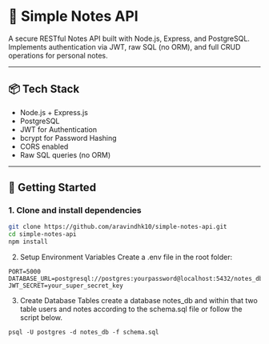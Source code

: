 # 📝 Simple Notes API

A secure RESTful Notes API built with Node.js, Express, and PostgreSQL.  
Implements authentication via JWT, raw SQL (no ORM), and full CRUD operations for personal notes.

---

## 📦 Tech Stack

- Node.js + Express.js
- PostgreSQL
- JWT for Authentication
- bcrypt for Password Hashing
- CORS enabled
- Raw SQL queries (no ORM)

---

## 🚀 Getting Started

### 1. Clone and install dependencies

```bash
git clone https://github.com/aravindhk10/simple-notes-api.git
cd simple-notes-api
npm install
```
2. Setup Environment Variables
Create a .env file in the root folder:

```
PORT=5000
DATABASE_URL=postgresql://postgres:yourpassword@localhost:5432/notes_db
JWT_SECRET=your_super_secret_key
```

3. Create Database Tables
   create a database notes_db and within that two table users and notes according to the schema.sql file or follow the script below.
```
psql -U postgres -d notes_db -f schema.sql
```
